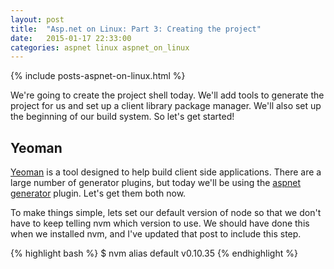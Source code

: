 ```yaml
---
layout: post
title:  "Asp.net on Linux: Part 3: Creating the project"
date:   2015-01-17 22:33:00
categories: aspnet linux aspnet_on_linux
---
```

{% include posts-aspnet-on-linux.html %}

We're going to create the project shell today.  We'll add tools to generate the project for us and set up a client library package manager.  We'll also set up the beginning of our build system.  So let's get started!

Yeoman
------

[Yeoman](http://yeoman.io/) is a tool designed to help build client side applications.  There are a large number of generator plugins, but today we'll be using the [aspnet generator](https://www.npmjs.com/package/generator-aspnet) plugin.  Let's get them both now.

To make things simple, lets set our default version of node so that we don't have to keep telling nvm which version to use.  We should have done this when we installed nvm, and I've updated that post to include this step.

{% highlight bash %}
$ nvm alias default v0.10.35
{% endhighlight %}


